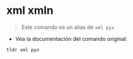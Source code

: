 # xml xmln

> Este comando es un alias de `xml pyx`.

- Vea la documentación del comando original:

`tldr xml pyx`
